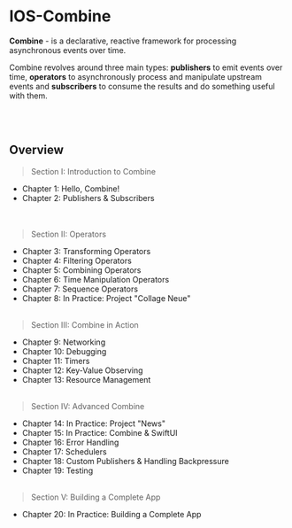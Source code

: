 # IOS-Combine

**Combine** - is a declarative, reactive framework for processing asynchronous events over time.

Combine revolves around three main types: **publishers** to emit events over time, **operators** to asynchronously process and manipulate upstream events and **subscribers** to consume the results and do something useful with them.

<br> </br>
## Overview
> Section I: Introduction to Combine
- Chapter 1: Hello, Combine!
- Chapter 2: Publishers & Subscribers  
<br> </br>
> Section II: Operators
- Chapter 3: Transforming Operators
- Chapter 4: Filtering Operators
- Chapter 5: Combining Operators
- Chapter 6: Time Manipulation Operators
- Chapter 7: Sequence Operators 
- Chapter 8: In Practice: Project "Collage Neue" 
<br> </br>
> Section III: Combine in Action 
- Chapter 9: Networking
- Chapter 10: Debugging
- Chapter 11: Timers
- Chapter 12: Key-Value Observing
- Chapter 13: Resource Management 
<br> </br>
> Section IV: Advanced Combine
- Chapter 14: In Practice: Project "News"
- Chapter 15: In Practice: Combine & SwiftUI
- Chapter 16: Error Handling
- Chapter 17: Schedulers
- Chapter 18: Custom Publishers & Handling Backpressure
- Chapter 19: Testing
<br> </br>
> Section V: Building a Complete App
- Chapter 20: In Practice: Building a Complete App
 
